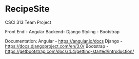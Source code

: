 # RecipeSite
CSCI 313 Team Project

Front End - Angular
Backend- Django
Styling - Bootstrap

Documentation:
Angular - https://angular.io/docs
Django - https://docs.djangoproject.com/en/3.0/
Bootstrap - https://getbootstrap.com/docs/4.4/getting-started/introduction/

